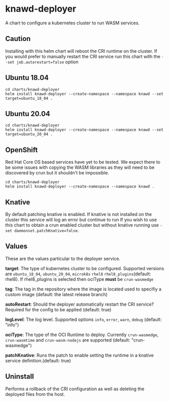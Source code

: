 # knawd-deployer

A chart to configure a kubernetes cluster to run WASM services.

## Caution
Installing with this helm chart will reboot the CRI runtime on the cluster.
If you would prefer to manually restart the CRI service run this chart with the `--set job.autorestart=false` option

## Ubuntu 18.04

```
cd charts/knawd-deployer
helm install knawd-deployer --create-namespace --namespace knawd --set target=ubuntu_18_04 .
```

## Ubuntu 20.04

```
cd charts/knawd-deployer
helm install knawd-deployer --create-namespace --namespace knawd --set target=ubuntu_20_04 .
```

## OpenShift

Red Hat Core OS based services have yet to be tested. We expect there to be some issues with copying the WASM libraries as they will need to be discovered by crun but it shouldn't be impossible.

```
cd charts/knawd-deployer
helm install knawd-deployer --create-namespace --namespace knawd .
```

## Knative

By default patching knative is enabled. If knative is not installed on the cluster this service will log an error but continue to run
If you wish to use this chart to obtain a crun enabled cluster but without knative running use `-set daemonset.patchKnative=false`.


## Values

These are the values particular to the deployer service.

**target**: The type of kubernetes cluster to be configured. Supported versions are `ubuntu_18_04`, `ubuntu_20_04`, `microk8s` `rhel8` `rhel8_plugins`(default: rhel8). If rhel8_plugins is selected then ociType **must** be `crun-wasmedge`

**tag**: The tag in the repository where the image is located used to specifiy a custom image  (default: the latest release branch)

**autoRestart**: Should the deployer automatically restart the CRI service? Required for the config to be applied (default: true)

**logLevel**: The log level. Supported options `info`, `error`, `warn`, `debug` (default: "info") 

**ociType**: The type of the OCI Runtime to deploy. Currently `crun-wasmedge`, `crun-wasmtime` and `crun-wasm-nodejs` are supported (default: "crun-wasmedge")

**patchKnative**: Runs the patch to enable setting the runtime in a knative service definition.(default: true)

## Uninstall

Performs a rollback of the CRI configuration as well as deleting the deployed files from the host.
